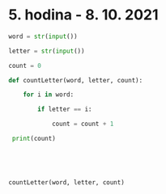 # 5. hodina - 8. 10. 2021

``` python
word = str(input()) 

letter = str(input()) 

count = 0 

def countLetter(word, letter, count): 

    for i in word: 

        if letter == i: 

            count = count + 1 

 print(count) 

  

  

countLetter(word, letter, count) 
```

